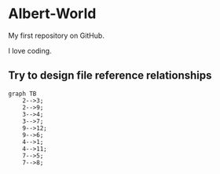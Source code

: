 # Albert-World
My first repository on GitHub.

I love coding.


## Try to design file reference relationships


```mermaid
graph TB
    2-->3;
    2-->9;
    3-->4;
    3-->7;
    9-->12;
    9-->6;
    4-->1;
    4-->11;
    7-->5;
    7-->8;
```
